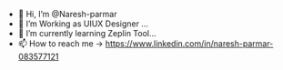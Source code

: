 - 👋 Hi, I’m @Naresh-parmar
- 👀 I’m Working as UIUX Designer ...
- 🌱 I’m currently learning Zeplin Tool...
- 📫 How to reach me -> https://www.linkedin.com/in/naresh-parmar-083577121

<!---
Naresh-parmar/Naresh-parmar is a ✨ special ✨ repository because its `README.md` (this file) appears on your GitHub profile.
You can click the Preview link to take a look at your changes.
--->
